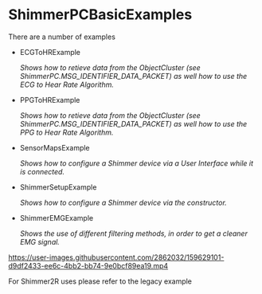 # ShimmerPCBasicExamples

There are a number of examples
- ECGToHRExample

  _Shows how to retieve data from the ObjectCluster (see ShimmerPC.MSG_IDENTIFIER_DATA_PACKET) as well how to use the ECG to Hear Rate Algorithm._
  
- PPGToHRExample

  _Shows how to retieve data from the ObjectCluster (see ShimmerPC.MSG_IDENTIFIER_DATA_PACKET) as well how to use the PPG to Hear Rate Algorithm._

- SensorMapsExample

  _Shows how to configure a Shimmer device via a User Interface while it is connected._

- ShimmerSetupExample

  _Shows how to configure a Shimmer device via the constructor._

- ShimmerEMGExample

  _Shows the use of different filtering methods, in order to get a cleaner EMG signal._
 
https://user-images.githubusercontent.com/2862032/159629101-d9df2433-ee6c-4bb2-bb74-9e0bcf89ea19.mp4

For Shimmer2R uses please refer to the legacy example

